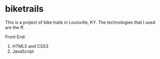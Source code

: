 # biketrails
This is a project of bike trails in Louisville, KY.
The technologies that I used are the ff.

Front End:
1. HTML5 and CSS3
2. JavaScript
